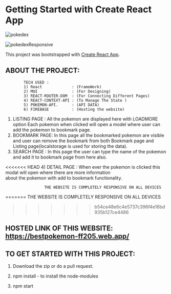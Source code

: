 # Getting Started with Create React App

![pokedex](https://user-images.githubusercontent.com/61387007/176739425-3f5ee15e-e17a-4d89-9cbf-ed24c6fe5707.PNG)

![pokedexResponsive](https://user-images.githubusercontent.com/61387007/176739891-99092c67-6c42-448b-830a-7f70ec27bd6b.PNG)

This project was bootstrapped with [Create React App](https://github.com/facebook/create-react-app).

## ABOUT THE PROJECT:
            TECH USED :
            1) React             : (FrameWork)
            2) MUI               : (For Designing)
            3) REACT-ROUTER-DOM  : (For Connecting Different Pages)
            4) REACT-CONTEXT-API : (To Manage The State )
            5) POKEMON-API.      : (API DATA)
            6) FIREBASE          : (Hosting the website)

1) LISTING PAGE : All the pokemon are displayed here with LOADMORE option 
                  Each pokemon when clicked will open a model where user can add the pokemon to bookmark page.
2) BOOKMARK PAGE: In this page all the bookmarked pokemon are visible and user can remove the bookmark from 
                  both Bookmark page and Listing page(localstorage is used for storing the data).
3) SEARCH PAGE  : In this page the user can type the name of the pokemon and add it to bookmark page from here also.

<<<<<<< HEAD
4) DETAIL PAGE  : When ever the pokemon is clicked this modal will open where there are more information    
                  about the pokemon with add to bookmark functionality.            

                     THE WEBSITE IS COMPLETELY RESPONSIVE ON ALL DEVICES   
=======
                                       THE WEBSITE IS COMPLETELY RESPONSIVE ON ALL DEVICES   
>>>>>>> b54ce48e6c4e5737c396f4e16bd935b127ce4486


## HOSTED LINK OF THIS WEBSITE:       https://bestpokemon-ff205.web.app/




## TO GET STARTED WITH THIS PROJECT:

1) Download the zip or do a pull request.

2) npm install      - to install the node-modules

3) npm start   
